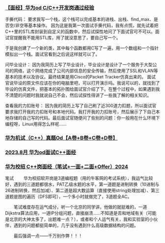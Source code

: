 ### [【面经】华为od C/C++开发岗通过经验](https://blog.csdn.net/JimDu_dwj/article/details/122717562)
手撕代码：
要求我写一个栈，这个栈可以完成基本的进栈、出栈、find_max、是否空/非空等基本操作。
因为这是我第一次面试手撕代码，我有点慌，就先试着把C++里的STL库封装到自定义的函数中，然后试探性地问了下面试官可不可以。面试官提醒我不能用STL库，用了就没意思了，要自己写一个。

于是我创建了一个新的类，其中每个函数都用C写了一遍，用一个数组和一个指针模拟出一个栈。面试官看到之后说这样就可以了。

问毕业设计：
因为我简历上写了毕业设计，毕业设计是设计了一个服务于大型公司的网络，这个网络完成了公司内部信息的安全传输，然后使用了SSL和VLAN等基本的技术以及协议。最终结果是用Cisco的Packet Tracker仿真出来的。
面试官说毕设的原文件应该在你的电脑里吧，可以打开演示吗。我说可以的，就找到了毕设的仿真文件，把基本的拓扑图给面试官介绍了下。在整个过程中，如果遇到我不清楚的问题时我就说自己不会，然后试探性得讲了一些我了解的相关知识。

查看我的力扣账号：
因为我的简历上写了自己刷了近300道力扣题，所以面试官要求我打开我的力扣账号和本地代码。我打开我的力扣账号，然后展示了下自己本地存储的自己写的代码。最后面试官随便问了些别的问题：你一般用在什么环境下编程呀，Linux用得怎么样呢……


### [华为机试（C++）真题Od【A卷+B卷+C卷+D卷】](https://renjie.blog.csdn.net/article/details/126965954)


### [2023.8月 华为od面试C++面经](https://zhuanlan.zhihu.com/p/650716103)

### [华为校招 C++岗面经（笔试+一面+二面+Offer）2024](https://blog.csdn.net/cv_jason/article/details/84849679)
笔试
　　华为校招软开岗是3道编程题（用的牛客网的考试系统），我运气比较好，遇到的三道题都很水，PAT乙级水题的水平，第一道题是进制转换（10进制与26进制转换，然后加减）、第二道是超大数运算（直接使用string处理加减）、第三道题是图的遍历（DFS即可），一个多小时就做完了，3道题全AC。

　　笔试难度存在运气成分，听一个北京的同学讲，他做的就挺难的，一道Dijkstra算法应用，一道IP分组问题，直接崩溃……不知道是否和地域有关（可能是北京的大神太多了，出题难一点？），或者和个人运气有关，我和实验室的小伙伴，遇到的问题都挺简单的，几乎没有遇到什么高级数据结构的问题。

　　最后强调一点——千万别作弊！！！

